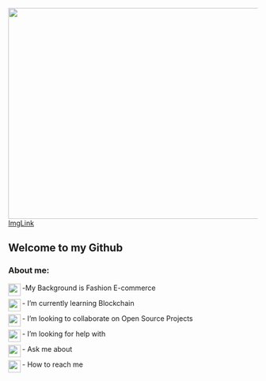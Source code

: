 <img align="justify" width="940" height="427" src="https://hips.hearstapps.com/hmg-prod.s3.amazonaws.com/images/nyfw-fw20sketches-1580848630.jpg?crop=1.00xw:1.00xh;0,0&resize=980:*"> [ImgLink](https://www.elle.com/runway/g30767047/nyfw-fall-winter-2020-collections-inspiration/)
<!--<img align="right" width="540" height="427" src="https://us.123rf.com/450wm/kamenuka/kamenuka1903/kamenuka190300001/120630461-set-of-watercolor-dresses-on-hangers-fashion-illustration.jpg">-->

## Welcome to my Github

<!--**NekaB/NekaB** is a ✨ _special_ ✨ repository because its `README.md` (this file) appears on your GitHub profile.-->

### About me:

-<img align="left" width="25" height="25" src="https://emoji.gg/assets/emoji/9037-arrow-pink.gif">My Background is Fashion E-commerce

-<img align="left" width="25" height="25" src="https://emoji.gg/assets/emoji/9037-arrow-pink.gif"> I’m currently learning Blockchain

-<img align="left" width="25" height="25" src="https://emoji.gg/assets/emoji/9037-arrow-pink.gif"> I’m looking to collaborate on Open Source Projects

-<img align="left" width="25" height="25" src="https://emoji.gg/assets/emoji/9037-arrow-pink.gif"> I’m looking for help with

-<img align="left" width="25" height="25" src="https://emoji.gg/assets/emoji/9037-arrow-pink.gif"> Ask me about

-<img align="left" width="25" height="25" src="https://emoji.gg/assets/emoji/9037-arrow-pink.gif"> How to reach me 
